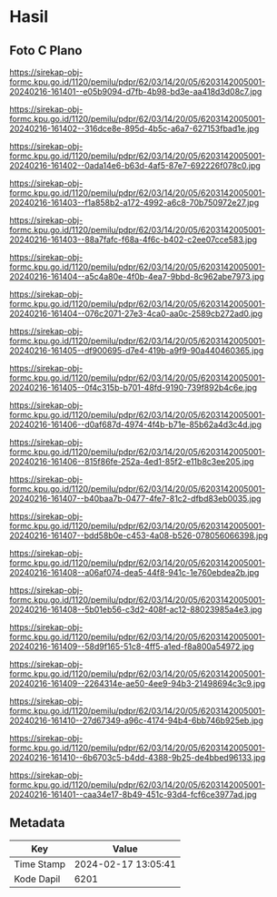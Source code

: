# Hasil

## Foto C Plano

https://sirekap-obj-formc.kpu.go.id/1120/pemilu/pdpr/62/03/14/20/05/6203142005001-20240216-161401--e05b9094-d7fb-4b98-bd3e-aa418d3d08c7.jpg

https://sirekap-obj-formc.kpu.go.id/1120/pemilu/pdpr/62/03/14/20/05/6203142005001-20240216-161402--316dce8e-895d-4b5c-a6a7-627153fbad1e.jpg

https://sirekap-obj-formc.kpu.go.id/1120/pemilu/pdpr/62/03/14/20/05/6203142005001-20240216-161402--0ada14e6-b63d-4af5-87e7-692226f078c0.jpg

https://sirekap-obj-formc.kpu.go.id/1120/pemilu/pdpr/62/03/14/20/05/6203142005001-20240216-161403--f1a858b2-a172-4992-a6c8-70b750972e27.jpg

https://sirekap-obj-formc.kpu.go.id/1120/pemilu/pdpr/62/03/14/20/05/6203142005001-20240216-161403--88a7fafc-f68a-4f6c-b402-c2ee07cce583.jpg

https://sirekap-obj-formc.kpu.go.id/1120/pemilu/pdpr/62/03/14/20/05/6203142005001-20240216-161404--a5c4a80e-4f0b-4ea7-9bbd-8c962abe7973.jpg

https://sirekap-obj-formc.kpu.go.id/1120/pemilu/pdpr/62/03/14/20/05/6203142005001-20240216-161404--076c2071-27e3-4ca0-aa0c-2589cb272ad0.jpg

https://sirekap-obj-formc.kpu.go.id/1120/pemilu/pdpr/62/03/14/20/05/6203142005001-20240216-161405--df900695-d7e4-419b-a9f9-90a440460365.jpg

https://sirekap-obj-formc.kpu.go.id/1120/pemilu/pdpr/62/03/14/20/05/6203142005001-20240216-161405--0f4c315b-b701-48fd-9190-739f892b4c6e.jpg

https://sirekap-obj-formc.kpu.go.id/1120/pemilu/pdpr/62/03/14/20/05/6203142005001-20240216-161406--d0af687d-4974-4f4b-b71e-85b62a4d3c4d.jpg

https://sirekap-obj-formc.kpu.go.id/1120/pemilu/pdpr/62/03/14/20/05/6203142005001-20240216-161406--815f86fe-252a-4ed1-85f2-e11b8c3ee205.jpg

https://sirekap-obj-formc.kpu.go.id/1120/pemilu/pdpr/62/03/14/20/05/6203142005001-20240216-161407--b40baa7b-0477-4fe7-81c2-dfbd83eb0035.jpg

https://sirekap-obj-formc.kpu.go.id/1120/pemilu/pdpr/62/03/14/20/05/6203142005001-20240216-161407--bdd58b0e-c453-4a08-b526-078056066398.jpg

https://sirekap-obj-formc.kpu.go.id/1120/pemilu/pdpr/62/03/14/20/05/6203142005001-20240216-161408--a06af074-dea5-44f8-941c-1e760ebdea2b.jpg

https://sirekap-obj-formc.kpu.go.id/1120/pemilu/pdpr/62/03/14/20/05/6203142005001-20240216-161408--5b01eb56-c3d2-408f-ac12-88023985a4e3.jpg

https://sirekap-obj-formc.kpu.go.id/1120/pemilu/pdpr/62/03/14/20/05/6203142005001-20240216-161409--58d9f165-51c8-4ff5-a1ed-f8a800a54972.jpg

https://sirekap-obj-formc.kpu.go.id/1120/pemilu/pdpr/62/03/14/20/05/6203142005001-20240216-161409--2264314e-ae50-4ee9-94b3-21498694c3c9.jpg

https://sirekap-obj-formc.kpu.go.id/1120/pemilu/pdpr/62/03/14/20/05/6203142005001-20240216-161410--27d67349-a96c-4174-94b4-6bb746b925eb.jpg

https://sirekap-obj-formc.kpu.go.id/1120/pemilu/pdpr/62/03/14/20/05/6203142005001-20240216-161410--6b6703c5-b4dd-4388-9b25-de4bbed96133.jpg

https://sirekap-obj-formc.kpu.go.id/1120/pemilu/pdpr/62/03/14/20/05/6203142005001-20240216-161401--caa34e17-8b49-451c-93d4-fcf6ce3977ad.jpg


## Metadata

| Key        | Value               |
| ---------- | ------------------- |
| Time Stamp | 2024-02-17 13:05:41 |
| Kode Dapil | 6201                |



